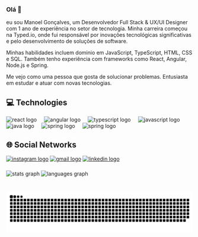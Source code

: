 
### Olá 👋

<p>
eu sou Manoel Gonçalves, um Desenvolvedor Full Stack & UX/UI Designer com 1 ano de experiência no setor de tecnologia. Minha carreira começou na Typed.io, onde fui responsável por inovações tecnológicas significativas e pelo desenvolvimento de soluções de software.

Minhas habilidades incluem dominio em JavaScript, TypeScript, HTML, CSS e SQL. Também tenho experiência com frameworks como React, Angular, Node.js e Spring.

Me vejo como uma pessoa que gosta de solucionar problemas. Entusiasta em estudar e atuar com novas tecnologias.

</p>

<h2>💻 Technologies</h2>

<div align="left">
  <img src="https://cdn.jsdelivr.net/gh/devicons/devicon/icons/react/react-original.svg" height="30" alt="react logo"  />
  <img width="12" />
  <img src="https://cdn.jsdelivr.net/gh/devicons/devicon/icons/angular/angular-original.svg" height="30" alt="angular logo"  />
  <img width="12" />
  <img src="https://cdn.jsdelivr.net/gh/devicons/devicon/icons/typescript/typescript-original.svg" height="30" alt="typescript logo"  />
  <img width="12" />
  <img src="https://cdn.jsdelivr.net/gh/devicons/devicon/icons/javascript/javascript-original.svg" height="30" alt="javascript logo"  />
  <img width="12" />
  <img src="https://cdn.jsdelivr.net/gh/devicons/devicon/icons/java/java-original.svg" height="30" alt="java logo"  />
  <img width="12" />
  <img src="https://cdn.jsdelivr.net/gh/devicons/devicon/icons/spring/spring-original.svg" height="30" alt="spring logo"  />
  <img width="12" />
    <img src="https://cdn.jsdelivr.net/gh/devicons/devicon/icons/nodejs/nodejs-original.svg" height="30" alt="spring logo"  />
  <img width="12" />
</div>

###

<h2>🌐 Social Networks</h2>

<div align="left">
  <a href="https://www.instagram.com/manutt.io/"><img src="https://img.shields.io/static/v1?message=Instagram&logo=instagram&label=&color=E4405F&logoColor=white&labelColor=&style=for-the-badge" height="35" alt="instagram logo"  /></a>
  <a href="mailto:manuxdesignr@gmail.com"><img src="https://img.shields.io/static/v1?message=Gmail&logo=gmail&label=&color=D14836&logoColor=white&labelColor=&style=for-the-badge" height="35" alt="gmail logo"  /></a>
  <a href="https://www.linkedin.com/in/manoel-gon%C3%A7alves-ba8356174/"><img src="https://img.shields.io/static/v1?message=LinkedIn&logo=linkedin&label=&color=0077B5&logoColor=white&labelColor=&style=for-the-badge" height="35" alt="linkedin logo"  /></a>
</div>

###

<div align="left">
  <img src="https://github-readme-stats.vercel.app/api?username=manutt-1&hide_title=false&hide_rank=false&show_icons=true&include_all_commits=true&count_private=true&disable_animations=false&theme=dark&locale=pt-br&hide_border=false&order=1" height="180" alt="stats graph"  />
  <img src="https://github-readme-stats.vercel.app/api/top-langs?username=manutt-1&locale=pt-br&hide_title=false&layout=compact&card_width=320&langs_count=9&theme=dark&hide_border=false&order=2" height="180" alt="languages graph"  />
</div>

###


###


<br clear="both">

<picture>
  <source media="(prefers-color-scheme: dark)" srcset="https://raw.githubusercontent.com/platane/platane/output/github-contribution-grid-snake-dark.svg">
  <source media="(prefers-color-scheme: light)" srcset="https://raw.githubusercontent.com/platane/platane/output/github-contribution-grid-snake.svg">
  <img alt="github contribution grid snake animation" src="https://raw.githubusercontent.com/Manutt-1/Manutt-1/output/github-contribution-grid-snake.svg">
</picture>

###
